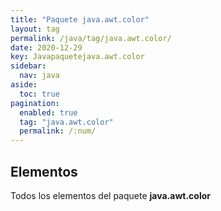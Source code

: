 ```yaml
---
title: "Paquete java.awt.color"
layout: tag
permalink: /java/tag/java.awt.color/
date: 2020-12-29
key: Javapaquetejava.awt.color
sidebar: 
  nav: java
aside: 
  toc: true
pagination: 
  enabled: true
  tag: "java.awt.color"
  permalink: /:num/
---
```


<h2>Elementos</h2>
Todos los elementos del paquete <strong>java.awt.color</strong>
